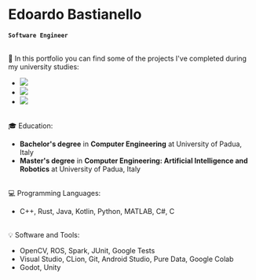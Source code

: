 # Edoardo Bastianello
**`Software Engineer`**
<br/><br/>

:wave:
In this portfolio you can find some of the projects I've completed during my university studies:
- [![](https://img.shields.io/badge/Computer%20Vision-red)](https://github.com/EdoardoBasti/ComputerVision_HandDetectionAndSegmentation)
- [![](https://img.shields.io/badge/Intelligent%20Robotics-green)](https://github.com/EdoardoBasti/IntelligentRobotics)
- [![](https://img.shields.io/badge/3D%20Data%20Processing-blue)](https://github.com/EdoardoBasti/3D_data_processing)
<br/><br/>

:mortar_board: Education:
- **Bachelor's degree** in **Computer Engineering** at University of Padua, Italy
- **Master's degree** in **Computer Engineering: Artificial Intelligence and Robotics** at University of Padua, Italy
<br/><br/>

:computer: Programming Languages:
- C++, Rust, Java, Kotlin, Python, MATLAB, C#, C
<br/><br/>


:bulb: Software and Tools:
- OpenCV, ROS, Spark, JUnit, Google Tests
- Visual Studio, CLion, Git, Android Studio, Pure Data, Google Colab
- Godot, Unity
<!--
**EdoardoBasti/EdoardoBasti** is a ✨ _special_ ✨ repository because its `README.md` (this file) appears on your GitHub profile.

Here are some ideas to get you started:

- 🔭 I’m currently working on ...
- 🌱 I’m currently learning ...
- 👯 I’m looking to collaborate on ...
- 🤔 I’m looking for help with ...
- 💬 Ask me about ...
- 📫 How to reach me: ...
- 😄 Pronouns: ...
- ⚡ Fun fact: ...
-->
